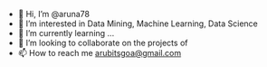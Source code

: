 - 👋 Hi, I’m @aruna78
- 👀 I’m interested in Data Mining, Machine Learning, Data Science
- 🌱 I’m currently learning ...
- 💞️ I’m looking to collaborate on the projects of 
- 📫 How to reach me arubitsgoa@gmail.com

<!---
aruna78/aruna78 is a ✨ special ✨ repository because its `README.md` (this file) appears on your GitHub profile.
You can click the Preview link to take a look at your changes.
--->
